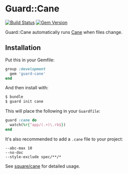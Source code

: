 # Guard::Cane
[![Build Status](https://travis-ci.org/guard/guard-cane.png?branch=master)](https://travis-ci.org/guard/guard-cane)
[![Gem Version](https://badge.fury.io/rb/guard-cane.png)](http://badge.fury.io/rb/guard-cane)

Guard::Cane automatically runs [Cane](https://github.com/square/cane#usage)
when files change.

## Installation

Put this in your Gemfile:

```rb
group :development
  gem 'guard-cane'
end
```

And then install with:

```sh
$ bundle
$ guard init cane
```

This will place the following in your `Guardfile`:

```rb
guard :cane do
  watch(%r{^app/(.+)\.rb$})
end
```

It's also recommended to add a `.cane` file to your project:

```
--abc-max 10
--no-doc
--style-exclude spec/**/*
```

See [square/cane](https://github.com/square/cane#usage) for detailed usage.

